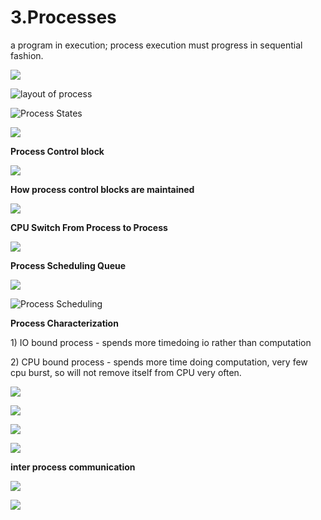 # 3.Processes

a program in execution; process execution must progress in sequential fashion.

![](../.gitbook/assets/image%20%2862%29.png)

![layout of process](../.gitbook/assets/image%20%28131%29.png)



![Process States](../.gitbook/assets/image%20%2888%29.png)

![](../.gitbook/assets/image%20%28150%29.png)



**Process Control block** 

![](../.gitbook/assets/image%20%2880%29.png)



**How process control blocks are maintained** 

![](../.gitbook/assets/image%20%284%29.png)

**CPU Switch From Process to Process**

![](../.gitbook/assets/image%20%28101%29.png)

**Process Scheduling Queue**

![](../.gitbook/assets/image%20%2852%29.png)

![Process Scheduling](../.gitbook/assets/image%20%2891%29.png)

**Process Characterization** 

1\) IO bound process - spends more timedoing io rather than computation 

2\) CPU bound process - spends more time doing computation, very few cpu burst, so will not remove itself from CPU very often.



![](../.gitbook/assets/image%20%2865%29.png)

![](../.gitbook/assets/image%20%2898%29.png)



![](../.gitbook/assets/image%20%2851%29.png)

![](../.gitbook/assets/image%20%28135%29.png)

**inter process communication** 

![](../.gitbook/assets/image%20%28108%29.png)

![](../.gitbook/assets/image%20%2875%29.png)









